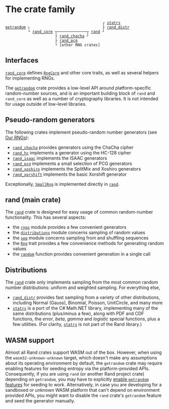 # The crate family

<pre><code class="language-plain">                                           ┌ <a href="https://docs.rs/statrs/">statrs</a>
<a href="https://docs.rs/getrandom/">getrandom</a> ┐                                ├ <a href="https://docs.rs/rand_distr/">rand_distr</a>
          └ <a href="https://docs.rs/rand_core/">rand_core</a> ┬─────────────┬ <a href="https://docs.rs/rand/">rand</a> ┘
                      ├ <a href="https://docs.rs/rand_chacha/">rand_chacha</a> ┘
                      ├ <a href="https://docs.rs/rand_pcg/">rand_pcg</a>
                      └ [other RNG crates]
</code></pre>

## Interfaces

[`rand_core`] defines [`RngCore`] and other core traits, as well as several helpers for implementing RNGs.

The [`getrandom`] crate provides a low-level API around platform-specific
random-number sources, and is an important building block of `rand` and
`rand_core` as well as a number of cryptography libraries.
It is not intended for usage outside of low-level libraries.

## Pseudo-random generators

The following crates implement pseudo-random number generators
(see [Our RNGs](guide-rngs.md)):

-   [`rand_chacha`] provides generators using the ChaCha cipher
-   [`rand_hc`] implements a generator using the HC-128 cipher
-   [`rand_isaac`] implements the ISAAC generators
-   [`rand_pcg`] implements a small selection of PCG generators
-   [`rand_xoshiro`] implements the SplitMix and Xoshiro generators
-   [`rand_xorshift`] implements the basic Xorshift generator

Exceptionally, [`SmallRng`] is implemented directly in [`rand`].

## rand (main crate)

The [`rand`] crate is designed for easy usage of common random-number
functionality. This has several aspects:

-   the [`rngs`] module provides a few convenient generators
-   the [`distributions`] module concerns sampling of random values
-   the [`seq`] module concerns sampling from and shuffling sequences
-   the [`Rng`] trait provides a few convenience methods for generating
    random values
-   the [`random`] function provides convenient generation in a single call

## Distributions

The [`rand`] crate only implements sampling from the most common random
number distributions: uniform and weighted sampling. For everything else,

-   [`rand_distr`] provides fast sampling from a variety of other distributions,
    including Normal (Gauss), Binomial, Poisson, UnitCircle, and many more
-   [`statrs`] is a port of the C# Math.NET library, implementing many of the
    same distributions (plus/minus a few), along with PDF and CDF functions,
    the *error*, *beta*, *gamma* and *logistic* special functions, plus a few
    utilities. (For clarity, [`statrs`] is not part of the Rand library.)

## WASM support

Almost all Rand crates support WASM out of the box. However, when using the
`wasm32-unknown-unknown` target, which doesn't make any assumptions about its
operating environment by default, the `getrandom` crate may require enabling
features for seeding entropy via the platform-provided APIs.
Consequently, if you are using `rand` (or another Rand project crate)
depending on `getrandom`, you may have to explicitly [enable `getrandom`
features](https://github.com/rust-random/getrandom#features) for seeding to
work. Alternatively, in case you are developing for a sandboxed or unknown
WASM platform that can't depend on environment provided APIs, you might want
to disable the `rand` crate's `getrandom` feature and seed the generator
manually.


[`rand_core`]: https://docs.rs/rand_core/
[`rand`]: https://docs.rs/rand/
[`rand_distr`]: https://docs.rs/rand_distr/
[`statrs`]: https://docs.rs/statrs/
[`getrandom`]: https://docs.rs/getrandom/
[`rand_chacha`]: https://docs.rs/rand_chacha/
[`rand_pcg`]: https://docs.rs/rand_pcg/
[`rand_xoshiro`]: https://docs.rs/rand_xoshiro/
[`log`]: https://docs.rs/log/
[`serde`]: https://serde.rs/
[`rand_hc`]: https://docs.rs/rand_hc/
[`rand_isaac`]: https://docs.rs/rand_isaac/
[`rand_xorshift`]: https://docs.rs/rand_xorshift/

[`RngCore`]: https://docs.rs/rand_core/latest/rand_core/trait.RngCore.html

[`rngs`]: https://docs.rs/rand/latest/rand/rngs/
[`distributions`]: https://docs.rs/rand/latest/rand/distributions/
[`seq`]: https://docs.rs/rand/latest/rand/seq/
[`Rng`]: https://docs.rs/rand/latest/rand/trait.Rng.html
[`random`]: https://docs.rs/rand/latest/rand/fn.random.html

[`SmallRng`]: https://docs.rs/rand/latest/rand/rngs/struct.SmallRng.html
